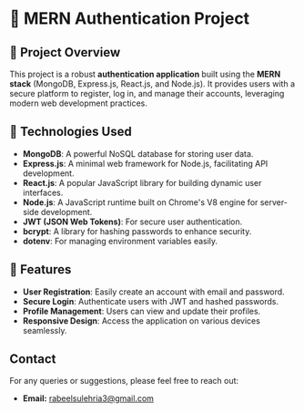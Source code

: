 # 🚀 MERN Authentication Project

## 📖 Project Overview
This project is a robust **authentication application** built using the **MERN stack** (MongoDB, Express.js, React.js, and Node.js). It provides users with a secure platform to register, log in, and manage their accounts, leveraging modern web development practices.

## 🔧 Technologies Used
- **MongoDB**: A powerful NoSQL database for storing user data.
- **Express.js**: A minimal web framework for Node.js, facilitating API development.
- **React.js**: A popular JavaScript library for building dynamic user interfaces.
- **Node.js**: A JavaScript runtime built on Chrome's V8 engine for server-side development.
- **JWT (JSON Web Tokens)**: For secure user authentication.
- **bcrypt**: A library for hashing passwords to enhance security.
- **dotenv**: For managing environment variables easily.

## 🌟 Features
- **User Registration**: Easily create an account with email and password.
- **Secure Login**: Authenticate users with JWT and hashed passwords.
- **Profile Management**: Users can view and update their profiles.
- **Responsive Design**: Access the application on various devices seamlessly.

## Contact

For any queries or suggestions, please feel free to reach out:

- **Email:** rabeelsulehria3@gmail.com